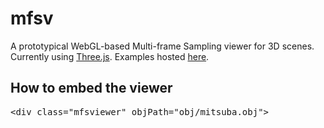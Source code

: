# mfsv

A prototypical WebGL-based Multi-frame Sampling viewer for 3D scenes. Currently using [Three.js](https://github.com/mrdoob/three.js/). Examples hosted [here](https://emberflare.github.io/mfsv/).

## How to embed the viewer
<pre>&lt;div class="mfsviewer" objPath="obj/mitsuba.obj"&gt;
